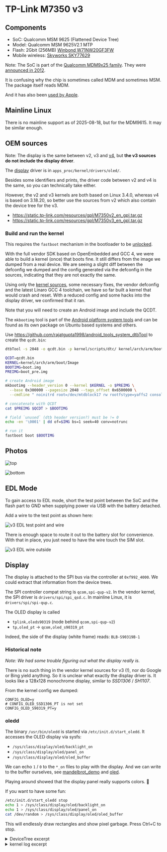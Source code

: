 # TP-Link M7350 v3

## Components

- SoC: Qualcomm MSM 9625 (Flattened Device Tree)
- Model: Qualcomm MSM 9625V2.1 MTP
- Flash: 2Gbit (256MB) [Winbond W71NW20GF3FW](https://www.winbond.com/hq/product/code-storage-flash-memory/nand-based-mcp/index.html?__locale=en&partNo=W71NW20GF3FW)
- Mobile wireless: [Skyworks SKY77629](https://www.skyworksinc.com/Products/Amplifiers/SKY77629)

Note: The SoC is part of the [Qualcomm MDM9x25 family](
https://www.qualcomm.com/products/technology/modems/snapdragon-modems-4g-lte-x5).
They were [announced in 2012](
https://www.qualcomm.com/news/releases/2012/02/qualcomm-third-generation-lte-chipsets-are-first-support-hspa-release-10).

It is confusing why the chip is sometimes called MDM and sometimes MSM.
The package itself reads MDM.

And it has also been [used by Apple](https://theapplewiki.com/wiki/MDM9625).

## Mainline Linux

There is no mainline support as of 2025-08-18, but for the MDM9615. It may be
similar enough.

## OEM sources

Note: The display is the same between v2, v3 and [v4](README-v4.md), but
**the v3 sources do not include the display driver**.

The [display](#display) driver is in `apps_proc/kernel/drivers/oled/`.

Besides some identifiers and prints, the driver code between v2 and v4 is the
same, so you can technically take either.

However, the v2 and v3 kernels are both based on Linux 3.4.0, whereas v4 is
based on 3.18.20, so better use the sources from v2 which also contain the
device tree for the v3.

- <https://static.tp-link.com/resources/gpl/M7350v2_en_gpl.tar.gz>
- <https://static.tp-link.com/resources/gpl/M7350v3_en_gpl.tar.gz>

### Build and run the kernel

This requires the `fastboot` mechanism in the bootloader to be [unlocked](
./firmware_research/README.md#custom-kernel).

With the full vendor SDK based on OpenEmbedded and GCC 4, we were able to build
a kernel (once) that boots fine. It still differs from the image we dumped from
a real device. We are seeing a slight diff between the defconfig we dumped and
the config generated via the defconfig in the sources, indicating that they are
not exactly the same.

Using only the [kernel sources](./kernel/README.md), some necessary fixes, the
vendor defconfig and the latest Linaro GCC 4 toolchain, we have so far built a
kernel that would crash and reset.
With a reduced config and some hacks into the display driver, we confirmed that
it ran.

Note that you will need to create an Android image and include the QCDT.

The `mkbootimg` tool is part of the [Android platform system tools](
https://android.googlesource.com/platform/system/tools/mkbootimg/) and can be
found as its own package on Ubuntu based systems and others.

Use <https://github.com/rajatgupta1998/android_tools_system_dtbTool> to create
the `qcdt.bin`:

```sh
dtbTool -s 2048 -o qcdt.bin -p kernel/scripts/dtc/ kernel/arch/arm/boot/
```

```sh
QCDT=qcdt.bin
KERNEL=kernel/arch/arm/boot/Image
BOOTIMG=boot.img
PREIMG=boot_pre.img

# create Android image
mkbootimg --header_version 0 --kernel $KERNEL -o $PREIMG \
  --base 0x300000 --pagesize 2048 --tags_offset 0x6500000 \
  --cmdline " noinitrd root=/dev/mtdblock17 rw rootfstype=yaffs2 console=ttyHSL0,115200,n8 androidboot.hardware=qcom ehci-hcd.park=3 g-android.rx_trigger_enabled=1"

# concatenate with QCDT
cat $PREIMG $QCDT > $BOOTIMG

# field `unused` (dtb header version?) must be != 0
echo -en '\0001' | dd of=$IMG bs=1 seek=40 conv=notrunc

# run it
fastboot boot $BOOTIMG
```

## Photos

![top](assets/v3-top.jpg)

![bottom](assets/v3-bottom.jpg)

## EDL Mode

To gain access to EDL mode, short the test point between the SoC and the flash
part to GND when supplying power via USB with the battery detached.

Add a wire to the test point as shown here:

![v3 EDL test point and wire](assets/v3-wire-tp.jpg)

There is enough space to route it out to the battery slot for convenience.
With that in place, you just need to have the wire touch the SIM slot.

![v3 EDL wire outside](assets/v3-wire-outside.jpg)

## Display

The display is attached to the SPI bus via the controller at `0xf992_4000`.
We could extract that information from the device trees.

The SPI controller compat string is `qcom,spi-qup-v2`.
In the vendor kernel, the SPI driver is `drivers/spi/spi_qsd.c`.
In mainline Linux, it is `drivers/spi/spi-qup.c`.

The OLED display is called
- `tplink,oleds90319` (node behind `qcom,spi-qup-v2`)
- `tp,oled_pt` -> `qcom,oled_s90319_pt`

Indeed, the side of the display (white frame) reads: `BLB-S90319B-1`

### Historical note

*Note: We had some trouble figuring out what the display really is.*

There is no such thing in the vendor kernel sources for v3 (!), nor do Google or
Bing yield anything. So it is unclear what exactly the display driver is.
It looks like a 128x128 monochrome display, similar to _SSD1306_ / _SH1107_.

From the kernel config we dumped:

```
CONFIG_OLED=y
# CONFIG_OLED_SSD1306_PT is not set
CONFIG_OLED_S90319_PT=y
```

### oledd

The binary `/usr/bin/oledd` is started via `/etc/init.d/start_oledd`.
It accesses the OLED display via sysfs:

- `/sys/class/display/oled/backlight_on`
- `/sys/class/display/oled/panel_on`
- `/sys/class/display/oled/oled_buffer`

We can echo `1` / `0` to the `*_on` files to play with the display. And we can
write to the buffer ourselves, see [mandelbrot_demo](./mandelbrot_demo/) and
[oled](./oled/).

Playing around showed that the display panel really supports colors. :rainbow:

If you want to have some fun:

```sh
/etc/init.d/start_oledd stop
echo 1 > /sys/class/display/oled/backlight_on
echo 1 > /sys/class/display/oled/panel_on
cat /dev/random > /sys/class/display/oled/oled_buffer
```

This will endlessly draw rectangles and show pixel garbage. Press Ctrl+C to stop.

<details>
  <summary>DeviceTree excerpt</summary>

```
  spi@f9924000 {
    compatible = "qcom,spi-qup-v2";
    reg = <0xf9924000 0x1000>;
    interrupts = <0x00 0x60 0x00>;
    spi-max-frequency = <0x17d7840>;
    #address-cells = <0x01>;
    #size-cells = <0x00>;
    gpios = <0x02 0x07 0x00 0x02 0x05 0x00 0x02 0x04 0x00>;
    cs-gpios = <0x02 0x06 0x00>;

    qcom-spi-oled@1 {
      compatible = "tplink,oleds90319";
      reg = <0x01>;
      spi-max-frequency = <0x927c00>;
    };
  };

  oled {
    compatible = "tp,oled_pt";

    qcom,oled_s90319 {
      compatible = "qcom,oled_s90319_pt";
      qcom,oled-cs-gpio = <0x02 0x06 0x00>;
      qcom,oled-rsx-gpio = <0x02 0x15 0x00>;
      qcom,oled-reset-gpio = <0x02 0x14 0x00>;
      qcom,oled-vdd0-gpio = <0x02 0x16 0x00>;
      qcom,oled-vdd1-gpio = <0x02 0x17 0x00>;
      qcom,oled-boost-en-gpio = <0x02 0x3d 0x00>;
    };
  };
```
</details>

<details>
  <summary>kernel log excerpt</summary>

```
[    2.042245] s90319_spi_probe successed!
[    2.045067] oled_90319_panel_init success.
[    2.049204] oled_probe
[    2.051692] oled_s90319_probe
[    2.054716] oled init success!
```
</details>

